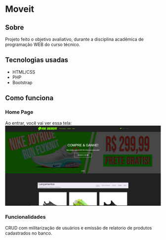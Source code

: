 # Moveit
## Sobre
  Projeto feito o objetivo avaliativo, durante a disciplina acadêmica de programação WEB do curso técnico.

## Tecnologias usadas
  - HTML/CSS
  - PHP
  - Bootstrap

## Como funciona
  ### Home Page
  Ao entrar, você vai ver essa tela: 
  ![home-static](https://github.com/Guilherme-dsr/site_ks/blob/master/Port-1.PNG?raw=true)
  
  
  ### Funcionalidades
  CRUD com militarização de usuários e emissão de relatorio de produtos cadastrados no banco.
